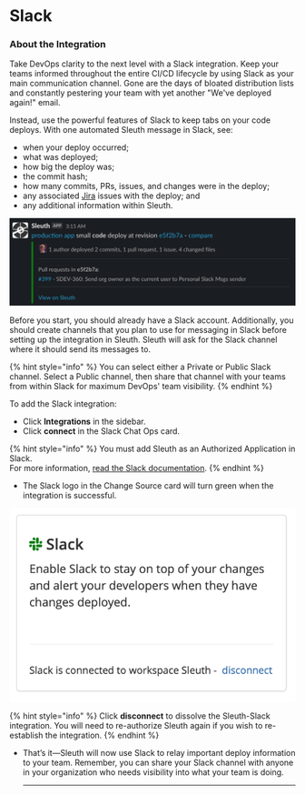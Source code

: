 # Slack

### About the Integration  

Take DevOps clarity to the next level with a Slack integration. Keep your teams informed throughout the entire CI/CD lifecycle by using Slack as your main communication channel. Gone are the days of bloated distribution lists and constantly pestering your team with yet another "We've deployed again!" email. 

Instead, use the powerful features of Slack to keep tabs on your code deploys. With one automated Sleuth message in Slack, see: 

* when your deploy occurred; 
* what was deployed; 
* how big the deploy was; 
* the commit hash; 
* how many commits, PRs, issues, and changes were in the deploy; 
* any associated [Jira](jira.md) issues with the deploy; and
* any additional information within Sleuth.  

![](../.gitbook/assets/slack-channel-deploy-message.png)

Before you start, you should already have a Slack account. Additionally, you should create channels that you plan to use for messaging in Slack before setting up the integration in Sleuth. Sleuth will ask for the Slack channel where it should send its messages to. 

{% hint style="info" %}
You can select either a Private or Public Slack channel. Select a Public channel, then share that channel with your teams from within Slack for maximum DevOps' team visibility. 
{% endhint %}

To add the Slack integration:

* Click **Integrations** in the sidebar.
* Click **connect** in the Slack Chat Ops card. 

{% hint style="info" %}
You must add Sleuth as an Authorized Application in Slack.  
For more information, [read the Slack documentation](https://api.slack.com).
{% endhint %}

* The Slack logo in the Change Source card will turn green when the integration is successful. 

![](../.gitbook/assets/slack-integration-connected.png)

{% hint style="info" %}
Click **disconnect** to dissolve the Sleuth-Slack integration. You will need to re-authorize Sleuth again if you wish to re-establish the integration.
{% endhint %}

* That’s it—Sleuth will now use Slack to relay important deploy information to your team. Remember, you can share your Slack channel with anyone in your organization who needs visibility into what your team is doing.

  
  ****



